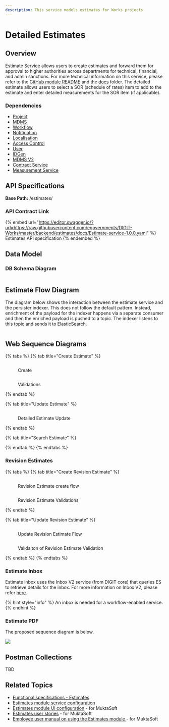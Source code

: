 ```yaml
---
description: This service models estimates for Works projects
---
```


# Detailed Estimates

## Overview

Estimate Service allows users to create estimates and forward them for approval to higher authorities across departments for technical, financial, and admin sanctions. For more technical information on this service, please refer to the [GitHub module README](https://github.com/egovernments/DIGIT-Works/blob/52188e228e33e03862ef149a40b1e14b08dea5e5/backend/estimates/README.md) and the [docs](https://github.com/egovernments/DIGIT-Works/tree/b0028753345abcfc812a637e1df998ad1ea45060/backend/estimates/docs) folder. The detailed estimate allows users to select a SOR (schedule of rates) item to add to the estimate and enter detailed measurements for the SOR item (if applicable).&#x20;

### Dependencies

* [Project](https://health.digit.org/platform/architecture/low-level-design/services/project)
* [MDMS](https://core.digit.org/platform/core-services/mdms-master-data-management-service)
* [Workflow](https://core.digit.org/platform/core-services/workflow-service)
* [Notification](https://core.digit.org/platform/core-services/sms-notification-service)
* [Localisation](https://core.digit.org/platform/core-services/localization-service)
* [Access Control](https://core.digit.org/platform/core-services/access-control-services)
* [User](https://core.digit.org/platform/core-services/user-services)
* [IDGen](https://core.digit.org/platform/core-services/id-generation-service)
* [MDMS V2](https://core.digit.org/platform/core-services/mdms-master-data-management-service/setting-up-master-data/mdms-rewritten)
* [Contract Service](../../../platform-services/contracts.md)
* [Measurement Service](../../../platform-services/measurement-book-service.md)

## API Specifications

**Base Path:** /estimates/

### API Contract Link

{% embed url="https://editor.swagger.io/?url=https://raw.githubusercontent.com/egovernments/DIGIT-Works/master/backend/estimates/docs/Estimate-service-1.0.0.yaml" %}
Estimates API specification
{% endembed %}

## Data Model

### DB Schema Diagram

<figure><img src="../../../../.gitbook/assets/estimate.png" alt=""><figcaption></figcaption></figure>

## Estimate Flow Diagram

The diagram below shows the interaction between the estimate service and the persister indexer. This does not follow the default pattern. Instead, enrichment of the payload for the indexer happens via a separate consumer and then the enriched payload is pushed to a topic. The indexer listens to this topic and sends it to ElasticSearch.&#x20;

<div align="left">

<figure><img src="https://github.com/egovernments/DIGIT-Works/blob/master/backend/estimates/docs/diagrams/EstimateFlowDiagram.png?raw=true" alt=""><figcaption></figcaption></figure>

</div>

## Web Sequence Diagrams

{% tabs %}
{% tab title="Create Estimate" %}
<div data-full-width="true">

<figure><img src="../../../../.gitbook/assets/detailed-estimate-create.png" alt=""><figcaption><p>Create</p></figcaption></figure>

</div>

<figure><img src="../../../../.gitbook/assets/EstimateCreateValidations.png" alt=""><figcaption><p>Validations</p></figcaption></figure>
{% endtab %}

{% tab title="Update Estimate" %}
<figure><img src="../../../../.gitbook/assets/estimate-update-happypath.png" alt=""><figcaption><p>Detailed Estimate Update</p></figcaption></figure>
{% endtab %}

{% tab title="Search Estimate" %}

{% endtab %}
{% endtabs %}

### Revision Estimates

{% tabs %}
{% tab title="Create Revision Estimate" %}
<figure><img src="../../../../.gitbook/assets/Create Revision Estimate.png" alt=""><figcaption><p>Revision Estimate create flow</p></figcaption></figure>

<figure><img src="../../../../.gitbook/assets/Revision Estimate Create Validation.png" alt=""><figcaption><p>Revision Estimate Validations</p></figcaption></figure>
{% endtab %}

{% tab title="Update Revision Estimate" %}
<figure><img src="../../../../.gitbook/assets/Update Revision Estimate.png" alt=""><figcaption><p>Update Revision Estimate Flow</p></figcaption></figure>

<figure><img src="../../../../.gitbook/assets/Update Revision Estimate Validation.png" alt=""><figcaption><p>Validaiton of Revision Estimate Validation</p></figcaption></figure>
{% endtab %}
{% endtabs %}

### Estimate Inbox

Estimate inbox uses the Inbox V2 service (from DIGIT core) that queries ES to retrieve details for the inbox. For more information on Inbox V2, please refer [here](https://digit-discuss.atlassian.net/wiki/spaces/DD/pages/2289271031/Event+based+inbox).&#x20;

{% hint style="info" %}
An inbox is needed for a workflow-enabled service.&#x20;
{% endhint %}

### Estimate PDF

The proposed sequence diagram is below.

![](../../../../.gitbook/assets/Estimate-PDF.png)

## Postman Collections

TBD

## Related Topics

* [Functional specifications - Estimates](../../../functional-specifications/estimates.md)
* [Estimates module service configuration](../../../configuration/service-configuration/estimate.md)
* [Estimates module UI configuration](../../../../programmes/muktasoft-v2.0/deployment/configuration/ui-configuration/drafts/estimate/) - for MuktaSoft
* [Estimates user stories](../../../../programmes/muktasoft-v2.0/specifications/functional-requirements/user-stories/jit-fs-integration/) - for MuktaSoft
* [Employee user manual on using the Estimates module ](../../../../programmes/muktasoft-v2.0/implementation/training-resources/user-manual/employee-user-manual/estimate.md)- for MuktaSoft
